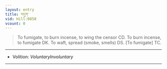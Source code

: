 ```yaml
---
layout: entry
title: བདུག་
vid: Hill:0858
vcount: 0
---
```

> To fumigate, to burn incense, to wing the censor CD\. To burn incense, to fumigate DK\. To waft, spread (smoke, smells) DS\. [To fumigate] TC\.

---
* Volition: _VoluntaryInvoluntary_

---


